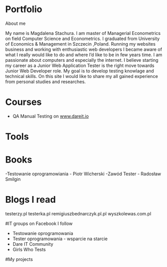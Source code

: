 # Portfolio

About me

My name is Magdalena Stachura. I am master of Managerial Econometrics on field Computer Science and Econometrics. I graduated from University of Economics & Management in Szczecin ,Poland. Running my websites business and working with enthusiastic web developers I became aware of what I really would like to do and where I’d like to be in few years time. I am passionate about computers and especially the internet. I believe starting my career as a Junior Web Application Tester is the right move towards Junior Web Developer role. My goal is to develop testing knowlage and technical skills. On this site I would like to share my all gained experience from personal studies and researches. 


# Courses

  * QA Manual Testing on www.dareit.io


# Tools

# Books
-Testowanie oprogramowiania - Piotr Wicherski
-Zawód Tester - Radosław Smilgin

# Blogs I read
testerzy.pl
testerka.pl
remigiuszbednarczyk.pl.pl
wyszkolewas.com.pl

#IT groups on Facebook I follow
* Testowanie oprogramowania
* Tester oprogramowania - wsparcie na starcie
* Dare IT Community
* Girls Who Tests


#My projects








